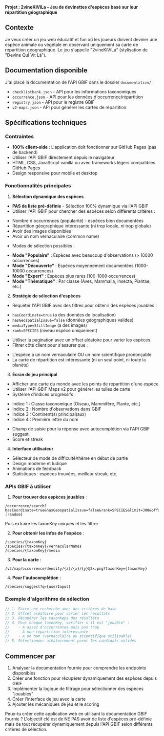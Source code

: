 **Projet : 2vineKiViLa - Jeu de devinettes d'espèces basé sur leur répartition géographique**

## Contexte
Je veux créer un jeu web éducatif et fun où les joueurs doivent deviner une espèce animale ou végétale en observant uniquement sa carte de répartition géographique. Le jeu s'appelle "2vineKiViLa" (stylisation de "Devine Qui Vit Là").

## Documentation disponible
J'ai placé la documentation de l'API GBIF dans le dossier `documentation/` :
- `checklistbank.json` - API pour les informations taxonomiques
- `occurrence.json` - API pour les données d'occurrence/répartition
- `registry.json` - API pour le registre GBIF
- `v2-maps.json` - API pour générer les cartes de répartition

## Spécifications techniques

### Contraintes
- **100% client-side** : L'application doit fonctionner sur GitHub Pages (pas de backend)
- Utiliser l'API GBIF directement depuis le navigateur
- HTML, CSS, JavaScript vanilla ou avec frameworks légers compatibles GitHub Pages
- Design responsive pour mobile et desktop

### Fonctionnalités principales

1. **Sélection dynamique des espèces**
- **PAS de liste pré-définie** - Sélection 100% dynamique via l'API GBIF
- Utiliser l'API GBIF pour chercher des espèces selon différents critères :
* Nombre d'occurrences (popularité) - espèces bien documentées
* Répartition géographique intéressante (ni trop locale, ni trop globale)
* Avoir des images disponibles
* Avoir un nom vernaculaire (common name)
- Modes de sélection possibles :
* **Mode "Populaire"** : Espèces avec beaucoup d'observations (> 10000 occurrences)
* **Mode "Découverte"** : Espèces moyennement documentées (1000-10000 occurrences)
* **Mode "Expert"** : Espèces plus rares (100-1000 occurrences)
* **Mode "Thématique"** : Par classe (Aves, Mammalia, Insecta, Plantae, etc.)

2. **Stratégie de sélection d'espèces**
- Requêter l'API GBIF avec des filtres pour obtenir des espèces jouables :
* `hasCoordinate=true` (a des données de localisation)
* `hasGeospatialIssue=false` (données géographiques valides)
* `mediaType=StillImage` (a des images)
* `rank=SPECIES` (niveau espèce uniquement)
- Utiliser la pagination avec un offset aléatoire pour varier les espèces
- Filtrer côté client pour s'assurer que :
* L'espèce a un nom vernaculaire OU un nom scientifique prononçable
* La carte de répartition est intéressante (ni un seul point, ni toute la planète)

3. **Écran de jeu principal**
- Afficher une carte du monde avec les points de répartition d'une espèce
- Utiliser l'API GBIF Maps v2 pour générer les tuiles de carte
- Système d'indices progressifs :
* Indice 1 : Classe taxonomique (Oiseau, Mammifère, Plante, etc.)
* Indice 2 : Nombre d'observations dans GBIF
* Indice 3 : Continent(s) principal(aux)
* Indice 4 : Première lettre du nom
- Champ de saisie pour la réponse avec autocomplétion via l'API GBIF suggest
- Score et streak

4. **Interface utilisateur**
- Sélecteur de mode de difficulté/thème en début de partie
- Design moderne et ludique
- Animations de feedback
- Statistiques : espèces trouvées, meilleur streak, etc.

### APIs GBIF à utiliser

1. **Pour trouver des espèces jouables** :
```
/occurrence/search?hasCoordinate=true&hasGeospatialIssue=false&rank=SPECIES&limit=300&offset=[random]
```
Puis extraire les taxonKey uniques et les filtrer

2. **Pour obtenir les infos de l'espèce** :
```
/species/{taxonKey}
/species/{taxonKey}/vernacularNames
/species/{taxonKey}/media
```

3. **Pour la carte** :
```
/v2/map/occurrence/density/{z}/{x}/{y}@2x.png?taxonKey={taxonKey}
```

4. **Pour l'autocomplétion** :
```
/species/suggest?q={userInput}
```

### Exemple d'algorithme de sélection
```javascript
// 1. Faire une recherche avec des critères de base
// 2. Offset aléatoire pour varier les résultats  
// 3. Récupérer les taxonKeys des résultats
// 4. Pour chaque taxonKey, vérifier s'il est "jouable" :
//    - A assez d'occurrences mais pas trop
//    - A une répartition intéressante
//    - A un nom (vernaculaire ou scientifique utilisable)
// 5. Sélectionner aléatoirement parmi les candidats valides
```

## Commencer par
1. Analyser la documentation fournie pour comprendre les endpoints disponibles
2. Créer une fonction pour récupérer dynamiquement des espèces depuis GBIF
3. Implémenter la logique de filtrage pour sélectionner des espèces "jouables"
4. Créer l'interface de jeu avec la carte
5. Ajouter les mécaniques de jeu et le scoring

Peux-tu créer cette application web en utilisant la documentation GBIF fournie ? L'objectif clé est de NE PAS avoir de liste d'espèces pré-définie mais de tout récupérer dynamiquement depuis l'API GBIF selon différents critères de sélection.
